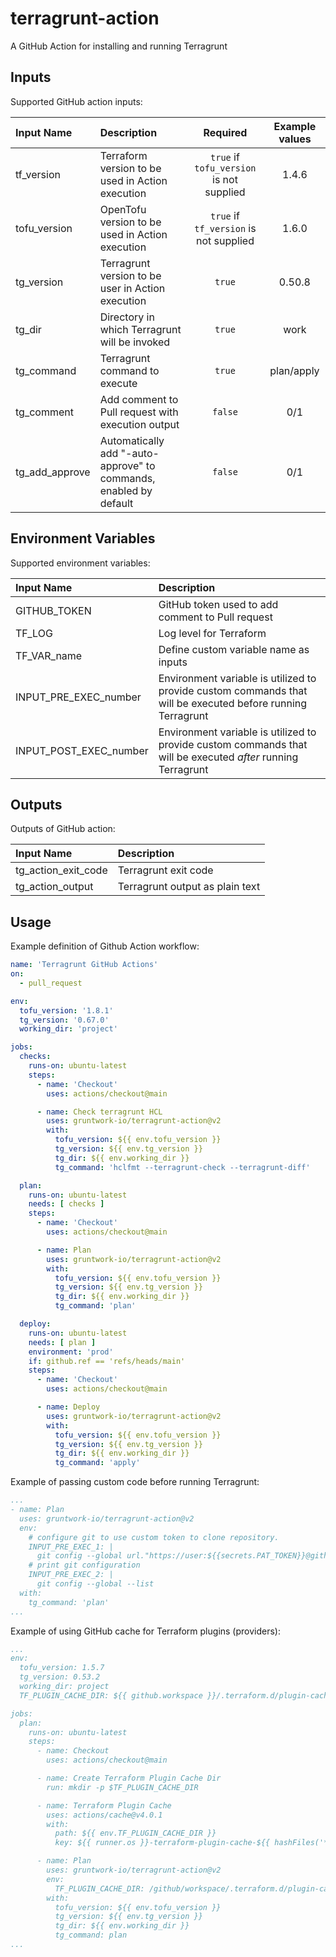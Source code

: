 # terragrunt-action

A GitHub Action for installing and running Terragrunt

## Inputs

Supported GitHub action inputs:

| Input Name     | Description                                                       | Required                                  | Example values |
|:---------------|:------------------------------------------------------------------|:-----------------------------------------:|:--------------:|
| tf_version     | Terraform version to be used in Action execution                  | `true` if `tofu_version` is not supplied |     1.4.6      | 
| tofu_version   | OpenTofu version to be used in Action execution                   | `true` if `tf_version` is not supplied   |     1.6.0      |
| tg_version     | Terragrunt version to be user in Action execution                 | `true`                                   |     0.50.8     |
| tg_dir         | Directory in which Terragrunt will be invoked                     | `true`                                   |      work      |
| tg_command     | Terragrunt command to execute                                     | `true`                                   |   plan/apply   |
| tg_comment     | Add comment to Pull request with execution output                 | `false`                                  |      0/1       |
| tg_add_approve | Automatically add "-auto-approve" to commands, enabled by default | `false`                                  |      0/1       |

## Environment Variables

Supported environment variables:

| Input Name             | Description                                                                                                  | 
|:-----------------------|:-------------------------------------------------------------------------------------------------------------|
| GITHUB_TOKEN           | GitHub token used to add comment to Pull request                                                             |
| TF_LOG                 | Log level for Terraform                                                                                      |
| TF_VAR_name            | Define custom variable name as inputs                                                                        |
| INPUT_PRE_EXEC_number  | Environment variable is utilized to provide custom commands that will be executed before running Terragrunt  |
| INPUT_POST_EXEC_number | Environment variable is utilized to provide custom commands that will be executed *after* running Terragrunt |

## Outputs

Outputs of GitHub action:

| Input Name          | Description                     |
|:--------------------|:--------------------------------|
| tg_action_exit_code | Terragrunt exit code            |
| tg_action_output    | Terragrunt output as plain text |

## Usage

Example definition of Github Action workflow:

```yaml
name: 'Terragrunt GitHub Actions'
on:
  - pull_request

env:
  tofu_version: '1.8.1'
  tg_version: '0.67.0'
  working_dir: 'project'

jobs:
  checks:
    runs-on: ubuntu-latest
    steps:
      - name: 'Checkout'
        uses: actions/checkout@main

      - name: Check terragrunt HCL
        uses: gruntwork-io/terragrunt-action@v2
        with:
          tofu_version: ${{ env.tofu_version }}
          tg_version: ${{ env.tg_version }}
          tg_dir: ${{ env.working_dir }}
          tg_command: 'hclfmt --terragrunt-check --terragrunt-diff'

  plan:
    runs-on: ubuntu-latest
    needs: [ checks ]
    steps:
      - name: 'Checkout'
        uses: actions/checkout@main

      - name: Plan
        uses: gruntwork-io/terragrunt-action@v2
        with:
          tofu_version: ${{ env.tofu_version }}
          tg_version: ${{ env.tg_version }}
          tg_dir: ${{ env.working_dir }}
          tg_command: 'plan'

  deploy:
    runs-on: ubuntu-latest
    needs: [ plan ]
    environment: 'prod'
    if: github.ref == 'refs/heads/main'
    steps:
      - name: 'Checkout'
        uses: actions/checkout@main

      - name: Deploy
        uses: gruntwork-io/terragrunt-action@v2
        with:
          tofu_version: ${{ env.tofu_version }}
          tg_version: ${{ env.tg_version }}
          tg_dir: ${{ env.working_dir }}
          tg_command: 'apply'
```

Example of passing custom code before running Terragrunt:

```yaml
...
- name: Plan
  uses: gruntwork-io/terragrunt-action@v2
  env:
    # configure git to use custom token to clone repository.
    INPUT_PRE_EXEC_1: |
      git config --global url."https://user:${{secrets.PAT_TOKEN}}@github.com".insteadOf "https://github.com"
    # print git configuration
    INPUT_PRE_EXEC_2: |
      git config --global --list
  with:
    tg_command: 'plan'
...
```

Example of using GitHub cache for Terraform plugins (providers):

```yaml
...
env:
  tofu_version: 1.5.7
  tg_version: 0.53.2
  working_dir: project
  TF_PLUGIN_CACHE_DIR: ${{ github.workspace }}/.terraform.d/plugin-cache

jobs:
  plan:
    runs-on: ubuntu-latest
    steps:
      - name: Checkout
        uses: actions/checkout@main

      - name: Create Terraform Plugin Cache Dir
        run: mkdir -p $TF_PLUGIN_CACHE_DIR

      - name: Terraform Plugin Cache
        uses: actions/cache@v4.0.1
        with:
          path: ${{ env.TF_PLUGIN_CACHE_DIR }}
          key: ${{ runner.os }}-terraform-plugin-cache-${{ hashFiles('**/.terraform.lock.hcl') }}

      - name: Plan
        uses: gruntwork-io/terragrunt-action@v2
        env:
          TF_PLUGIN_CACHE_DIR: /github/workspace/.terraform.d/plugin-cache
        with:
          tofu_version: ${{ env.tofu_version }}
          tg_version: ${{ env.tg_version }}
          tg_dir: ${{ env.working_dir }}
          tg_command: plan
...
```
